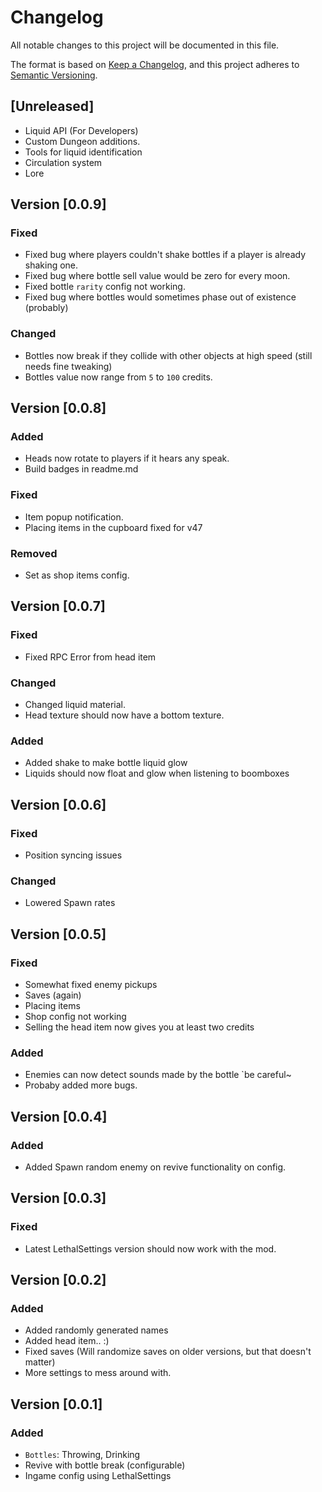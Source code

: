 # Changelog

All notable changes to this project will be documented in this file.

The format is based on [Keep a Changelog](https://keepachangelog.com/en/1.0.0/),
and this project adheres to [Semantic Versioning](https://semver.org/spec/v2.0.0.html).

## [Unreleased]
- Liquid API (For Developers)
- Custom Dungeon additions.
- Tools for liquid identification
- Circulation system
- Lore

## Version [0.0.9]
### Fixed
- Fixed bug where players couldn't shake bottles if a player is already shaking one.
- Fixed bug where bottle sell value would be zero for every moon.
- Fixed bottle `rarity` config not working.
- Fixed bug where bottles would sometimes phase out of existence (probably)

### Changed
- Bottles now break if they collide with other objects at high speed (still needs fine tweaking)
- Bottles value now range from `5` to `100` credits.

## Version [0.0.8]
### Added
- Heads now rotate to players if it hears any speak.
- Build badges in readme.md

### Fixed
- Item popup notification.
- Placing items in the cupboard fixed for v47

### Removed
- Set as shop items config.

## Version [0.0.7]
### Fixed
- Fixed RPC Error from head item

### Changed
- Changed liquid material.
- Head texture should now have a bottom texture.

### Added
- Added shake to make bottle liquid glow
- Liquids should now float and glow when listening to boomboxes

## Version [0.0.6]
### Fixed
- Position syncing issues

### Changed
- Lowered Spawn rates

## Version [0.0.5]
### Fixed
- Somewhat fixed enemy pickups
- Saves (again)
- Placing items
- Shop config not working
- Selling the head item now gives you at least two credits

### Added
- Enemies can now detect sounds made by the bottle `be careful~
- Probaby added more bugs.

## Version [0.0.4]
### Added
- Added Spawn random enemy on revive functionality on config.

## Version [0.0.3]

### Fixed
- Latest LethalSettings version should now work with the mod.

## Version [0.0.2]

### Added

- Added randomly generated names
- Added head item.. :)
- Fixed saves (Will randomize saves on older versions, but that doesn't matter)
- More settings to mess around with.

## Version [0.0.1]

### Added

- `Bottles`: Throwing, Drinking
- Revive with bottle break (configurable)
- Ingame config using LethalSettings

